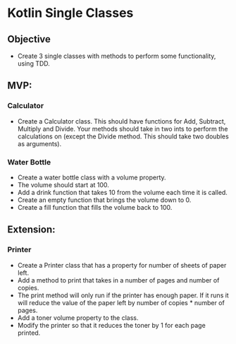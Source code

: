 <h1>Kotlin Single Classes</h1>
<h2>Objective</h2>
<ul>
<li>Create 3 single classes with methods to perform some functionality, using TDD.</li>
</ul>
<h2>MVP:</h2>
<h3>Calculator</h3>
<ul>
<li>Create a Calculator class. This should have functions for Add, Subtract, Multiply and Divide. Your methods should take in two ints to perform the calculations on (except the Divide method. This should take two doubles as arguments).</li>
</ul>
<h3>Water Bottle</h3>
<ul>
<li>Create a water bottle class with a volume property.</li>
<li>The volume should start at 100.</li>
<li>Add a drink function that takes 10 from the volume each time it is called.</li>
<li>Create an empty function that brings the volume down to 0.</li>
<li>Create a fill function that fills the volume back to 100.</li>
</ul>
<h2>Extension:</h2>
<h3>Printer</h3>
<ul>
<li>Create a Printer class that has a property for number of sheets of paper left.</li>
<li>Add a method to print that takes in a number of pages and number of copies.</li>
<li>The print method will only run if the printer has enough paper. If it runs it will reduce the value of the paper left by number of copies * number of pages.</li>
<li>Add a toner volume property to the class.</li>
<li>Modify the printer so that it reduces the toner by 1 for each page printed.</li>
</ul>

